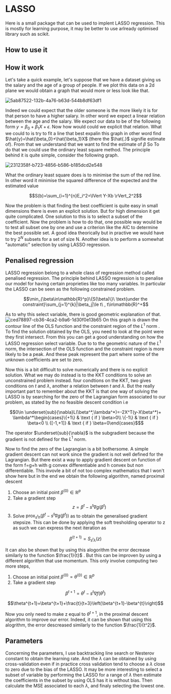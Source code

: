 # LASSO

Here is a small package that can be used to implent LASSO regression. This is mostly for learning purpose, it may be better to use arlready optimised library such as scikit.

## How to use it


## How it work

Let's take a quick example, let's suppose that we have a dataset giving us the salary and the age of a group of people. If we plot this data on a 
2d plane we would obtain a graph that would more or less look like that.

![5ab87522-132b-4a76-b63d-544b8df63df1](https://github.com/Doivssel/LASSO-/assets/172904759/e436c7d7-011d-4537-a397-55e51d554563)

Indeed we could expect that the older someone is the more likely it is for that person to have a higher salary. In other word we
expect a linear relation between the age and the salary. We expect our data to be of the 
following form $y=\beta_0+\beta_1X+\epsilon$. Now how would could we explicit that
relation. What we could to is try to fit a line that best expalin this graph in other word find
$\hat{y}=\hat{\beta_0}+\hat{\beta_1}X$ (there the $\hat{.}$ signifie estimate of). From that we understand that we 
want to find the estimate of $\beta$ So To do that
we could use the ordinary least square method. The principle behind it is quite simple, consider the 
following graph.

![2312358f-b723-4856-b586-b185dcd2e548](https://github.com/Doivssel/LASSO-/assets/172904759/1d6ea96f-96a7-431d-b4c8-a4b75cb44796)

What the ordinary least square does is to minimise the sum of the red line. In other word
it minimise the squared difference of the expected and the estimated value  
```math
S(b)=\sum_{i=1}^{n}E_i^2=\lVert Y-Xb \rVert_2^2
```

Now the problem is that finding the best coefficient is quite easy in small dimensions
there is even an explicit solution. But for high dimension it get quite complicated. One
solution to this is to select a subset of the coefficient. Now the problem is how to
do that, one possible way would be to test all subset one by one and use a criterion 
like the AIC to determine the best possible set. A good idea theorically but in practive
we would have to try $2^N$ subsets for a set of size N. Another idea is to perform
a somewhat "automatic" selection by using LASSO regression.

## Penalised regression

LASSO regression belong to a whole class of regression method called penalised regression. The principle
behind LASSO regression is to penalise our model for having certain proprieties like
too many variables. In particular the LASSO can be seen as the following constrained problem.

```math
\min_{\beta\in\mathbb{R}^p}\{S(\beta)\}\ \text{under the constraint}\sum_{j=1}^{k}|\beta_j|\le t\ , t\in\mathbb{R}^+
```
As to why this select variable, there is good geometric explanation of that.
![ced78897-cb36-4ca2-b9a6-1d30f0e13b65](https://github.com/Doivssel/LASSO-/assets/172904759/7570cc5c-0160-4a42-be29-ca9ff4933618)
On this graph is drawn the contour line of the OLS function and the constraint region of the $L^1$ norm .
To find the solution obtained by the OLS, you need to look at the point were they first
intersect. From this you can get a good understanding on how the LASSO regression select
variable. Due to to the geometric nature of the $L^1$ norm, the intersection of the OLS function and the constraint region
is more likely to be a peak. And these peak represent the part where some of the unknown coefficients are set to zero.

Now this is a bit difficult to solve numerically and there is no explicit solution. What
we may do instead is to the KKT conditions to solve an unconstrained problem instead.
four condtions on the KKT, two gives conditions on $t$ and $\lambda$, another a relation 
between $t$ and $\lambda$. But the really important part to remember about the KKT is that one way 
of solving the LASSO is by searching for the zero of the Lagrangian form associated to our problem, 
as stated by the no feasible descent condition i.e
```math
0\in \underset{sub}{\nabla}L(\beta^*,\lambda^*)=-2X^T(y-X\beta^*)+ \lambda^*\begin{cases}\{+1\} & \text { if } \beta>0\\ \{-1\} & \text { if } \beta<0 \\ {[-1,+1]} & \text { if } \beta=0\end{cases}$
```
The operator $\underset{sub}{\nabla}$ is the subgradient because the gradient is not defined for the $L^1$ norm.

Now to find the zero of the Lagrangian is a bit bothersome. A simple gradient descent can not
work since the gradient is not well defined for the Lagrangian. But there exist a way to apply
gradient descent on function of the form f=g+h with g convex differentiable and h convex
but non differentiable. This invovle a bit of not too complex mathematics that I won't show
here but in the end we obtain the following algorithm, named proximal descent

1. Choose  an initial point $\beta^{(0)}\in\mathbb{R}^p$
2. Take a gradient step $$z=\beta^t-s^t\nabla g(\beta^t)$$
3. Solve $\text{prox}_{s^th} (\beta^t-s^t\nabla g(\beta^t))$ as to obtain the generalised gradient stepsize. This can be done by applying the soft tresholding operator to z as such we can express the next iteration as

```math
\beta^{(t+1)}=S_{s^t\lambda}(z)
```

It can also be shown that by using this alogorithm the error decrease similarly to the function $\frac{1}{t}$
. 
But this can be improven by using a different algorithm that use momentum. This only involve computing two more steps, 

1. Choose  an initial point $\beta^{(0)}=\theta^{(0)}\in\mathbb{R}^p$
2. Take a gradient step
```math
\beta^{t+1}=\theta^{t}-s^{t} \nabla f\left(\theta^{t}\right)
```
```math
\theta^{t+1}=\beta^{t+1}+\frac{t}{t+3}\left(\beta^{t+1}-\beta^{t}\right)
```
Now you only need to make z equal to $\theta^{t+1}$, in the proximal descent algorithm to improve our error. Indeed, it can be shown that using this alogrithm, the error descreased similarly to the function $\frac{1}{t^2}$.

## Parameters

Concerning the parameters, I use backtracking line search or Nesterov constant to obtain the learning rate. And the
$\lambda$ can be obtained by using cross-validation even if in practice cross validation tend to choose
a $\lambda$ close to zero due to the bias of the LASSO. It may be more interesting to select a subset of variable by performing the LASSO for a range of 
$\lambda$ then estimate the coefficients in the subset by using OLS has it is without bias. Then calculate the MSE associated to each $\lambda$, and finaly selecting the
lowest one. 

